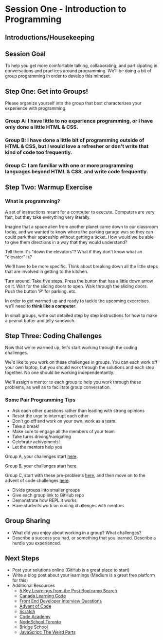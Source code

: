 # Session One - Introduction to Programming

## Introductions/Housekeeping

## Session Goal
To help you get more comfortable talking, collaborating, and participating in conversations and practices around programming. We'll be doing a bit of group programming in order to develop this mindset.

## Step One: Get into Groups!

Please organize yourself into the group that best characterizes your experience with programming.

### Group A: I have little to no experience programming, or I have only done a little HTML & CSS.

### Group B: I have done a little bit of programming outside of HTML & CSS, but I would love a refresher or don't write that kind of code too frequently.

### Group C: I am familiar with one or more programming languages beyond HTML & CSS, and write code frequently.

## Step Two: Warmup Exercise

### What is programming?
A set of instructions meant for a computer to execute. Computers are very fast, but they take everything very literally.

Imagine that a space alien from another planet came down to our classroom today, and we wanted to know where the parking garage was so they can could park their spaceship without getting a ticket. How would we be able to give them directions in a way that they would understand?

Tell them it's "down the elevators"? What if they don't know what an "elevator" is?

We'll have to be more specific. Think about breaking down all the little steps that are involved in getting to the kitchen.

Turn around. Take five steps. Press the button that has a little down arrow on it.
Wait for the sliding doors to open.
Walk through the sliding doors.
Push the button 'P' for parking.
etc.

In order to get warmed up and ready to tackle the upcoming excercises, we'll need to **think like a computer**.

In small groups, write out detailed step by step instructions for how to make a peanut butter and jelly sandwich.

## Step Three: Coding Challenges
Now that we're warmed up, let's start working through the coding challenges.

We'd like to you work on these challenges in groups. You can each work off your own laptop, but you should work through the solutions and each step together. No one should be working independentantly.

We'll assign a mentor to each group to help you work through these problems, as well as to facilitate group conversation.

### Some Pair Programming Tips
- Ask each other questions rather than leading with strong opinions
- Resist the urge to interrupt each other
- Don't go off and work on your own, work as a team.
- Take a break!
- Make sure to engage all the members of your team
- Take turns driving/navigating
- Celebrate achivements!
- Let the mentors help you


Group A, your challenges start <a href="https://repl.it/@swbloom/Beginner-JS-Part-One">here</a>.

Group B, your challenges start <a href="https://repl.it/@swbloom/Beginner-JS-Part-Two">here</a>.

Group C, start with these pre-problems <a href="https://github.com/twg/npower/blob/master/pre-problems.js">here</a>, and then move on to the advent of code challenges <a href="https://adventofcode.com/">here</a>.


- Divide groups into smaller groups
- Give each group link to GitHub repo
- Demonstrate how REPL.it works
- Have students work on coding challenges with mentors

## Group Sharing
- What did you enjoy about working in a group? What challenges?
- Describe a success you had, or something that you learned. Describe a hurdle you experienced.

## Next Steps
- Post your solutions online (GitHub is a great place to start)
- Write a blog post about your learnings (Medium is a great free platform for this)
- Additional Resources
  - <a href="https://medium.freecodecamp.org/5-key-learnings-from-the-post-bootcamp-job-search-9a07468d2331">5 Key Learnings from the Post Bootcamp Search</a>
  - <a href="https://www.canadalearningcode.ca/">Canada Learning Code</a>
  - <a href="https://github.com/h5bp/Front-end-Developer-Interview-Questions">Front End Developer Interview Questions</a>
  - <a href="https://adventofcode.com/">Advent of Code</a>
  - <a href="https://scratch.mit.edu/">Scratch</a>
  - <a href="https://www.codecademy.com/">Code Academy</a>
  - <a href="https://nodeschool.io/toronto/">NodeSchool Toronto</a>
  - <a href="http://bridgeschool.io/">Bridge School</a>
  - <a href="https://www.youtube.com/watch?v=Bv_5Zv5c-Ts">JavaScript: The Weird Parts</a>




